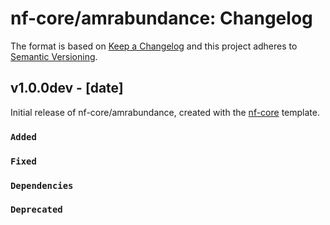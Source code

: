 # nf-core/amrabundance: Changelog

The format is based on [Keep a Changelog](https://keepachangelog.com/en/1.0.0/)
and this project adheres to [Semantic Versioning](https://semver.org/spec/v2.0.0.html).

## v1.0.0dev - [date]

Initial release of nf-core/amrabundance, created with the [nf-core](https://nf-co.re/) template.

### `Added`

### `Fixed`

### `Dependencies`

### `Deprecated`
